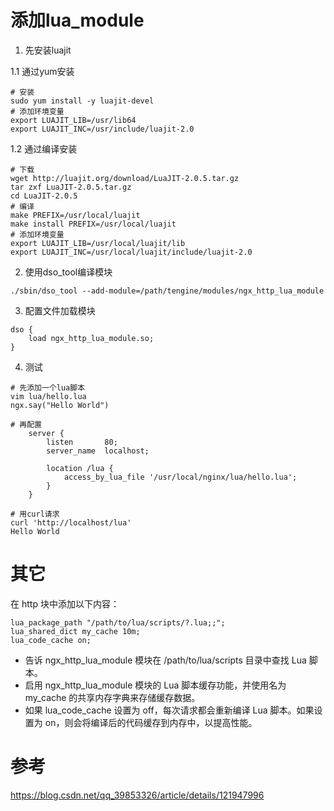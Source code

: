# 添加lua_module
1. 先安装luajit    

1.1 通过yum安装
```
# 安装
sudo yum install -y luajit-devel
# 添加环境变量
export LUAJIT_LIB=/usr/lib64
export LUAJIT_INC=/usr/include/luajit-2.0
```

1.2 通过编译安装
```
# 下载
wget http://luajit.org/download/LuaJIT-2.0.5.tar.gz
tar zxf LuaJIT-2.0.5.tar.gz
cd LuaJIT-2.0.5
# 编译
make PREFIX=/usr/local/luajit
make install PREFIX=/usr/local/luajit
# 添加环境变量
export LUAJIT_LIB=/usr/local/luajit/lib
export LUAJIT_INC=/usr/local/luajit/include/luajit-2.0
```

2. 使用dso_tool编译模块
```
./sbin/dso_tool --add-module=/path/tengine/modules/ngx_http_lua_module
```
3. 配置文件加载模块
```
dso {
    load ngx_http_lua_module.so;
}
```
4. 测试
```
# 先添加一个lua脚本
vim lua/hello.lua
ngx.say("Hello World")

# 再配置
    server {
        listen       80;
        server_name  localhost;

        location /lua {
            access_by_lua_file '/usr/local/nginx/lua/hello.lua';
        }
    }
    
# 用curl请求
curl 'http://localhost/lua'
Hello World
```

# 其它
在 http 块中添加以下内容：
```
lua_package_path "/path/to/lua/scripts/?.lua;;";
lua_shared_dict my_cache 10m;
lua_code_cache on;
```
* 告诉 ngx_http_lua_module 模块在 /path/to/lua/scripts 目录中查找 Lua 脚本。
* 启用 ngx_http_lua_module 模块的 Lua 脚本缓存功能，并使用名为 my_cache 的共享内存字典来存储缓存数据。
* 如果 lua_code_cache 设置为 off，每次请求都会重新编译 Lua 脚本。如果设置为 on，则会将编译后的代码缓存到内存中，以提高性能。

# 参考
https://blog.csdn.net/qq_39853326/article/details/121947996
